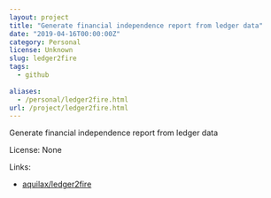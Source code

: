 ```yaml
---
layout: project
title: "Generate financial independence report from ledger data"
date: "2019-04-16T00:00:00Z"
category: Personal
license: Unknown
slug: ledger2fire
tags:
  - github
  
aliases:
  - /personal/ledger2fire.html
url: /project/ledger2fire.html
---
```


Generate financial independence report from ledger data

License: None

Links:

* [aquilax/ledger2fire](https://github.com/aquilax/ledger2fire)
